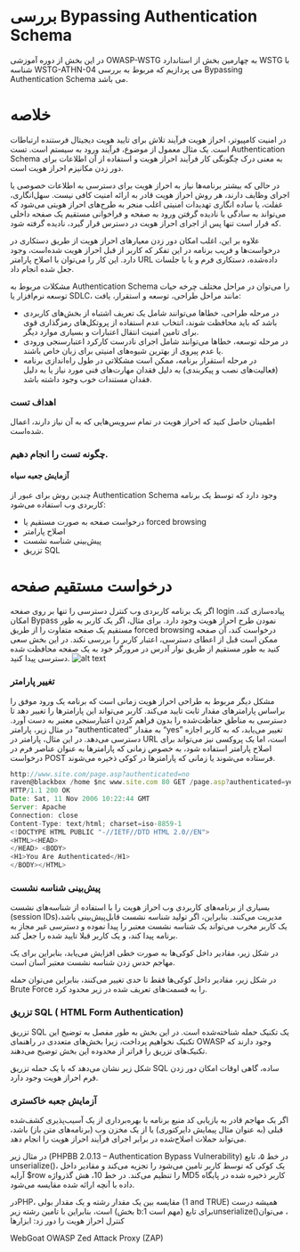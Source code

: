  # بررسی Bypassing Authentication Schema

در این بخش از دوره آموزشی OWASP-WSTG به چهارمین بخش از استاندارد WSTG با شناسه WSTG-ATHN-04 می پردازیم که مربوط به بررسی Bypassing Authentication Schema می باشد.

# خلاصه

در امنیت کامپیوتر، احراز هویت فرآیند تلاش برای تایید هویت دیجیتال فرستنده ارتباطات است. یک مثال معمول از موضوع، فرآیند ورود به سیستم است. تست Authentication Schema به معنی درک چگونگی کار فرآیند احراز هویت و استفاده از آن اطلاعات برای دور زدن مکانیزم احراز هویت است.

در حالی که بیشتر برنامه‌ها نیاز به احراز هویت برای دسترسی به اطلاعات خصوصی یا اجرای وظایف دارند، هر روش احراز هویت قادر به ارائه امنیت کافی نیست. سهل‌انگاری، غفلت، یا ساده انگاری تهدیدات امنیتی اغلب منجر به طرح‌های احراز هویتی می‌شود که می‌تواند به سادگی با نادیده گرفتن ورود به صفحه و فراخوانی مستقیم یک صفحه داخلی که قرار است تنها پس از اجرای احراز هویت در دسترس قرار گیرد، نادیده گرفته شود.

علاوه بر این، اغلب امکان دور زدن معیارهای احراز هویت از طریق دستکاری در درخواست‌ها و فریب برنامه در این تفکر که کاربر از قبل احراز هویت شده‌است، وجود دارد. این کار را می‌توان با اصلاح پارامتر URL داده‌شده، دستکاری فرم و یا با جلسات جعل شده انجام داد.

مشکلات مربوط به Authentication Schema را می‌توان در مراحل مختلف چرخه حیات توسعه نرم‌افزار یا SDLC، مانند مراحل طراحی، توسعه و استقرار، یافت:


* در مرحله طراحی، خطاها می‌توانند شامل یک تعریف اشتباه از بخش‌های کاربردی باشد که باید محافظت شوند، انتخاب عدم استفاده از پروتکل‌های رمزگذاری قوی برای تامین امنیت انتقال اعتبارات و بسیاری موارد دیگر.
* در مرحله توسعه، خطاها می‌توانند شامل اجرای نادرست کارکرد اعتبارسنجی ورودی یا عدم پیروی از بهترین شیوه‌های امنیتی برای زبان خاص باشند.
* در مرحله استقرار برنامه، ممکن است مشکلاتی در طول راه‌اندازی برنامه (‏فعالیت‌های نصب و پیکربندی) ‏به دلیل فقدان مهارت‌های فنی مورد نیاز یا به دلیل فقدان مستندات خوب وجود داشته باشد.

### اهداف تست

اطمینان حاصل کنید که احراز هویت در تمام سرویس‌هایی که به آن نیاز دارند، اعمال شده‌است.

### چگونه تست را انجام دهیم.
#### آزمایش جعبه سیاه

چندین روش برای عبور از Authentication Schema وجود دارد که توسط یک برنامه کاربردی وب استفاده می‌شود:

* درخواست صفحه به صورت مستقیم یا forced browsing
* اصلاح پارامتر
* پیش‌بینی شناسه نشست
* تزریق SQL

# درخواست مستقیم صفحه

اگر یک برنامه کاربردی وب کنترل دسترسی را تنها بر روی صفحه login پیاده‌سازی کند، امکان Bypass نمودن طرح احراز هویت وجود دارد. برای مثال، اگر یک کاربر به طور مستقیم یک صفحه متفاوت را از طریق forced browsing درخواست کند، آن صفحه ممکن است قبل از اعطای دسترسی، اعتبار کاربر را بررسی نکند. در این بخش سعی کنید به طور مستقیم از طریق نوار آدرس در مرورگر خود به یک صفحه محافظت شده دسترسی پیدا کنید.
![alt text](https://github.com/BugHunter021/penetration-OWASP/blob/main/learn/persian/WSTG-ATHN/lesson-4/images/wstg-ATHN-04-01.jpg)
### تغییر پارامتر

مشکل دیگر مربوط به طراحی احراز هویت زمانی است که برنامه یک ورود موفق را براساس پارامترهای مقدار ثابت تایید می‌کند. کاربر می‌تواند این پارامترها را تغییر دهد تا دسترسی به مناطق حفاظت‌شده را بدون فراهم کردن اعتبارسنجی معتبر به دست آورد. در مثال زیر، پارامتر “authenticated” به مقدار “yes” تغییر می‌یابد، که به کاربر اجازه دسترسی می‌دهد. در این مثال، پارامتر در URL است، اما یک پروکسی نیز می‌تواند برای اصلاح پارامتر استفاده شود، به خصوص زمانی که پارامترها به عنوان عناصر فرم در درخواست POST فرستاده می‌شوند یا زمانی که پارامترها در کوکی ذخیره می‌شوند.
```js
http://www.site.com/page.asp?authenticated=no
raven@blackbox /home $nc www.site.com 80 GET /page.asp?authenticated=yes HTTP/1.0
HTTP/1.1 200 OK
Date: Sat, 11 Nov 2006 10:22:44 GMT
Server: Apache
Connection: close
Content-Type: text/html; charset=iso-8859-1
<!DOCTYPE HTML PUBLIC "-//IETF//DTD HTML 2.0//EN">
<HTML><HEAD>
</HEAD> <BODY>
<H1>You Are Authenticated</H1>
</BODY></HTML>
```
### پیش‌بینی شناسه نشست

بسیاری از برنامه‌های کاربردی وب احراز هویت را با استفاده از شناسه‌های نشست (session IDs)‏مدیریت می‌کنند. بنابراین، اگر تولید شناسه نشست قابل‌پیش‌بینی باشد، یک کاربر مخرب می‌تواند یک شناسه نشست معتبر را پیدا نموده و دسترسی غیر مجاز به برنامه پیدا کند، و یک کاربر قبلا تایید شده را جعل کند.

در شکل زیر، مقادیر داخل کوکی‌ها به صورت خطی افزایش می‌یابد، بنابراین برای یک مهاجم حدس زدن شناسه نشست معتبر آسان است.

در شکل زیر، مقادیر داخل کوکی‌ها فقط تا حدی تغییر می‌کنند، بنابراین می‌توان حمله Brute Force را به قسمت‌های تعریف شده در زیر محدود کرد.

### تزریق SQL ( HTML Form Authentication)

تزریق SQL یک تکنیک حمله شناخته‌شده است. در این بخش به طور مفصل به توضیح این تکنیک نخواهیم پرداخت، زیرا بخش‌های متعددی در راهنمای OWASP وجود دارند که تکنیک‌های تزریق را فراتر از محدوده این بخش توضیح می‌دهند.

شکل زیر نشان می‌دهد که با یک حمله تزریق SQL ساده، گاهی اوقات امکان دور زدن فرم احراز هویت وجود دارد.
### آزمایش جعبه خاکستری

اگر یک مهاجم قادر به بازیابی کد منبع برنامه با بهره‌برداری از یک آسیب‌پذیری کشف‌شده قبلی (‏به عنوان مثال پیمایش دایرکتوری) یا از یک مخزن وب (برنامه‌های متن باز)‏ باشد، می‌تواند حملات اصلاح‌شده در برابر اجرای فرآیند احراز هویت را انجام دهد.

در مثال زیر (PHPBB 2.0.13 – Authentication Bypass Vulnerability) در خط ۵، تابع unserialize()، یک کوکی که توسط کاربر تامین می‌شود را تجزیه می‌کند و مقادیر داخل آرایه $row را تنظیم می‌کند. در خط 10، هش گذرواژه MD5 کاربر ذخیره شده در پایگاه داده با آنچه ارائه شده مقایسه می‌شود.

درPHP، مقایسه بین یک مقدار رشته و یک مقدار بولی (1 and TRUE) همیشه درست است، بنابراین با تامین رشته زیر (بخش b:1 مهم است) برای تابعunserialize()‏، می‌توان کنترل احراز هویت را دور زد:
ابزارها

WebGoat
OWASP Zed Attack Proxy (ZAP)
